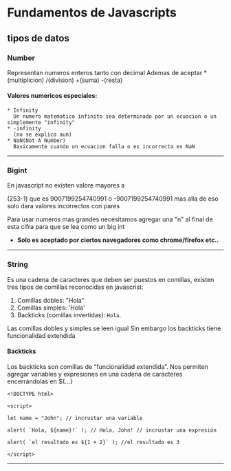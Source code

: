 # Fundamentos de Javascripts

## tipos de datos

### Number
Representan numeros enteros tanto con decimal 
Ademas de aceptar *(multiplicion) /(division) +(suma) -(resta) 

  #### Valores numericos especiales:

    * Infinity 
      Un numero matematico infinito sea determinado por un ecuacion o un simplemente "infinity" 
    * -infinity 
      (no se explico aun) 
    * NaN(Not A Number) 
      Basicamente cuando un ecuacion falla o es incorrecta es NaN 
___

### Bigint
En javascript no existen valore mayores a  

(253-1) que es 9007199254740991 o -9007199254740991 
mas alla de eso solo dara valores incorrectos con pares 

Para usar numeros mas grandes necesitamos agregar una "n" al final de esta cifra para que se lea como un big int 
 
- **Solo es aceptado por ciertos navegadores como chrome/firefox etc..**
___

### String
Es una cadena de caracteres que deben ser puestos en comillas, existen tres tipos de comillas reconocidas en javascrist:
1. Comillas dobles: "Hola" 
2. Comillas simples: 'Hola' 
3. Backticks (comillas invertidas): `Hola`. 

Las comillas dobles y simples se leen igual 
Sin embargo los backticks tiene funcionalidad extendida 

  #### Backticks
  Los backticks son comillas de “funcionalidad extendida”. Nos permiten agregar variables y expresiones en una cadena de caracteres encerrándolas en ${...} 
~~~
<!DOCTYPE html> 

<script> 

let name = "John"; // incrustar una variable 

alert( `Hola, ${name}!` ); // Hola, John! // incrustar una expresión 

alert( `el resultado es ${1 + 2}` ); //el resultado es 3 

</script> 
~~~
___
